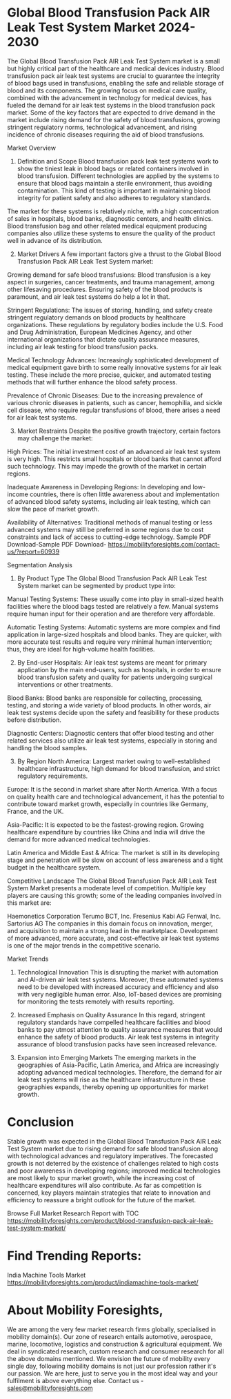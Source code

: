 # Global Blood Transfusion Pack AIR Leak Test System Market 2024-2030
The Global Blood Transfusion Pack AIR Leak Test System market is a small but highly critical part of the healthcare and medical devices industry. Blood transfusion pack air leak test systems are crucial to guarantee the integrity of blood bags used in transfusions, enabling the safe and reliable storage of blood and its components. The growing focus on medical care quality, combined with the advancement in technology for medical devices, has fueled the demand for air leak test systems in the blood transfusion pack market. Some of the key factors that are expected to drive demand in the market include rising demand for the safety of blood transfusions, growing stringent regulatory norms, technological advancement, and rising incidence of chronic diseases requiring the aid of blood transfusions.

Market Overview
1. Definition and Scope
Blood transfusion pack leak test systems work to show the tiniest leak in blood bags or related containers involved in blood transfusion. Different technologies are applied by the systems to ensure that blood bags maintain a sterile environment, thus avoiding contamination. This kind of testing is important in maintaining blood integrity for patient safety and also adheres to regulatory standards.

The market for these systems is relatively niche, with a high concentration of sales in hospitals, blood banks, diagnostic centers, and health clinics. Blood transfusion bag and other related medical equipment producing companies also utilize these systems to ensure the quality of the product well in advance of its distribution.

2. Market Drivers
A few important factors give a thrust to the Global Blood Transfusion Pack AIR Leak Test System market:

Growing demand for safe blood transfusions: Blood transfusion is a key aspect in surgeries, cancer treatments, and trauma management, among other lifesaving procedures. Ensuring safety of the blood products is paramount, and air leak test systems do help a lot in that.

Stringent Regulations: The issues of storing, handling, and safety create stringent regulatory demands on blood products by healthcare organizations. These regulations by regulatory bodies include the U.S. Food and Drug Administration, European Medicines Agency, and other international organizations that dictate quality assurance measures, including air leak testing for blood transfusion packs.

Medical Technology Advances: Increasingly sophisticated development of medical equipment gave birth to some really innovative systems for air leak testing. These include the more precise, quicker, and automated testing methods that will further enhance the blood safety process.

Prevalence of Chronic Diseases: Due to the increasing prevalence of various chronic diseases in patients, such as cancer, hemophilia, and sickle cell disease, who require regular transfusions of blood, there arises a need for air leak test systems.

3. Market Restraints
Despite the positive growth trajectory, certain factors may challenge the market:

High Prices: The initial investment cost of an advanced air leak test system is very high. This restricts small hospitals or blood banks that cannot afford such technology. This may impede the growth of the market in certain regions.

Inadequate Awareness in Developing Regions: In developing and low-income countries, there is often little awareness about and implementation of advanced blood safety systems, including air leak testing, which can slow the pace of market growth.

Availability of Alternatives: Traditional methods of manual testing or less advanced systems may still be preferred in some regions due to cost constraints and lack of access to cutting-edge technology.
Sample PDF Download-Sample PDF Download- https://mobilityforesights.com/contact-us/?report=60939


Segmentation Analysis
1. By Product Type
The Global Blood Transfusion Pack AIR Leak Test System market can be segmented by product type into:

Manual Testing Systems: These usually come into play in small-sized health facilities where the blood bags tested are relatively a few. Manual systems require human input for their operation and are therefore very affordable.

Automatic Testing Systems: Automatic systems are more complex and find application in large-sized hospitals and blood banks. They are quicker, with more accurate test results and require very minimal human intervention; thus, they are ideal for high-volume health facilities.

2. By End-user
Hospitals: Air leak test systems are meant for primary application by the main end-users, such as hospitals, in order to ensure blood transfusion safety and quality for patients undergoing surgical interventions or other treatments.

Blood Banks: Blood banks are responsible for collecting, processing, testing, and storing a wide variety of blood products. In other words, air leak test systems decide upon the safety and feasibility for these products before distribution.

Diagnostic Centers: Diagnostic centers that offer blood testing and other related services also utilize air leak test systems, especially in storing and handling the blood samples.

3. By Region
North America: Largest market owing to well-established healthcare infrastructure, high demand for blood transfusion, and strict regulatory requirements.

Europe: It is the second in market share after North America. With a focus on quality health care and technological advancement, it has the potential to contribute toward market growth, especially in countries like Germany, France, and the UK.

Asia-Pacific: It is expected to be the fastest-growing region. Growing healthcare expenditure by countries like China and India will drive the demand for more advanced medical technologies.

Latin America and Middle East & Africa: The market is still in its developing stage and penetration will be slow on account of less awareness and a tight budget in the healthcare system.

Competitive Landscape
The Global Blood Transfusion Pack AIR Leak Test System Market presents a moderate level of competition. Multiple key players are causing this growth; some of the leading companies involved in this market are:

Haemonetics Corporation
Terumo BCT, Inc.
Fresenius Kabi AG
Fenwal, Inc.
Sartorius AG
The companies in this domain focus on innovation, merger, and acquisition to maintain a strong lead in the marketplace. Development of more advanced, more accurate, and cost-effective air leak test systems is one of the major trends in the competitive scenario.

Market Trends
1. Technological Innovation
This is disrupting the market with automation and AI-driven air leak test systems. Moreover, these automated systems need to be developed with increased accuracy and efficiency and also with very negligible human error. Also, IoT-based devices are promising for monitoring the tests remotely with results reporting.

2. Increased Emphasis on Quality Assurance
In this regard, stringent regulatory standards have compelled healthcare facilities and blood banks to pay utmost attention to quality assurance measures that would enhance the safety of blood products. Air leak test systems in integrity assurance of blood transfusion packs have seen increased relevance.

3. Expansion into Emerging Markets
The emerging markets in the geographies of Asia-Pacific, Latin America, and Africa are increasingly adopting advanced medical technologies. Therefore, the demand for air leak test systems will rise as the healthcare infrastructure in these geographies expands, thereby opening up opportunities for market growth.

# Conclusion
Stable growth was expected in the Global Blood Transfusion Pack AIR Leak Test System market due to rising demand for safe blood transfusion along with technological advances and regulatory imperatives. The forecasted growth is not deterred by the existence of challenges related to high costs and poor awareness in developing regions; improved medical technologies are most likely to spur market growth, while the increasing cost of healthcare expenditures will also contribute. As far as competition is concerned, key players maintain strategies that relate to innovation and efficiency to reassure a bright outlook for the future of the market.






Browse Full Market Research Report with TOC
https://mobilityforesights.com/product/blood-transfusion-pack-air-leak-test-system-market/






# Find Trending Reports:
India Machine Tools Market https://mobilityforesights.com/product/indiamachine-tools-market/









# About Mobility Foresights,
We are among the very few market research firms globally, specialised in mobility domain(s). Our zone of research entails automotive, aerospace, marine, locomotive, logistics and construction & agricultural equipment. We deal in syndicated research, custom research and consumer research for all the above domains mentioned.
We envision the future of mobility every single day, following mobility domains is not just our profession rather it's our passion. We are here, just to serve you in the most ideal way and your fulfilment is above everything else. Contact us -  sales@mobilityforesights.com 




